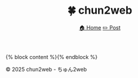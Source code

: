 <!DOCTYPE html>
<html lang="ja">
<head>
  <meta charset="UTF-8">
  <meta name="viewport" content="width=device-width, initial-scale=1">
  <title>chun2web</title>
  <link rel="stylesheet" href="{{ url_for('static', filename='style.css') }}">
</head>
<body>
  <header>
    <h1>🍀 chun2web</h1>
    <nav>
      <a href="{{ url_for('index') }}">🏠 Home</a>
      <a href="{{ url_for('post') }}">✏️ Post</a>
    </nav>
  </header>
  <main>
    {% block content %}{% endblock %}
  </main>
  <footer>
    <p>&copy; 2025 chun2web - ちゅん2web</p>
  </footer>
</body>
</html>